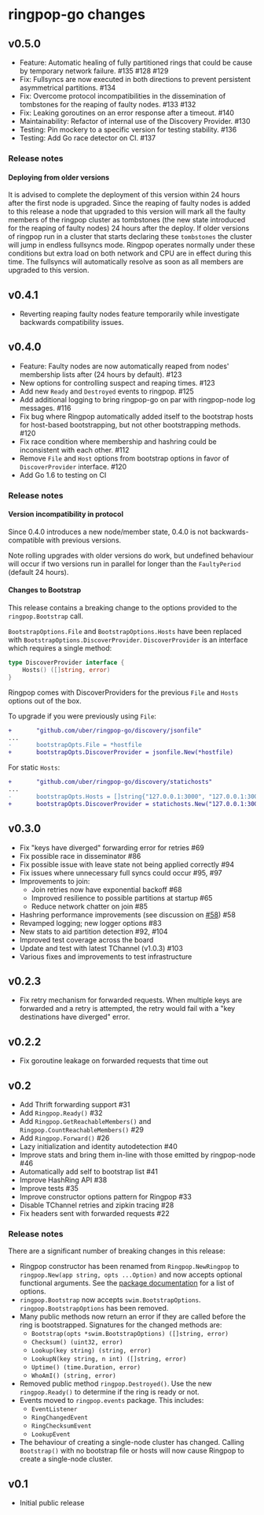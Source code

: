 ringpop-go changes
==================

v0.5.0
------

* Feature: Automatic healing of fully partitioned rings that could be cause by
  temporary network failure. #135 #128 #129
* Fix: Fullsyncs are now executed in both directions to prevent persistent
  asymmetrical partitions. #134
* Fix: Overcome protocol incompatibilities in the dissemination of tombstones
  for the reaping of faulty nodes. #133 #132
* Fix: Leaking goroutines on an error response after a timeout. #140
* Maintainability: Refactor of internal use of the Discovery Provider. #130
* Testing: Pin mockery to a specific version for testing stability. #136
* Testing: Add Go race detector on CI. #137

### Release notes

#### Deploying from older versions

It is advised to complete the deployment of this version within 24 hours after
the first node is upgraded. Since the reaping of faulty nodes is added to this
release a node that upgraded to this version will mark all the faulty members of
the ringpop cluster as tombstones (the new state introduced for the reaping of
faulty nodes) 24 hours after the deploy. If older versions of ringpop run in a
cluster that starts declaring these `tombstones` the cluster will jump in endless
fullsyncs mode. Ringpop operates normally under these conditions but extra load
on both network and CPU are in effect during this time. The fullsyncs will
automatically resolve as soon as all members are upgraded to this version.

v0.4.1
------

* Reverting reaping faulty nodes feature temporarily while investigate backwards
  compatibility issues.

v0.4.0
------

* Feature: Faulty nodes are now automatically reaped from nodes' membership
  lists after (24 hours by default). #123
* New options for controlling suspect and reaping times. #123
* Add new `Ready` and `Destroyed` events to ringpop. #125
* Add additional logging to bring ringpop-go on par with ringpop-node log
  messages. #116
* Fix bug where Ringpop automatically added itself to the bootstrap hosts for
  host-based bootstrapping, but not other bootstrapping methods. #120
* Fix race condition where membership and hashring could be inconsistent with
  each other. #112
* Remove `File` and `Host` options from bootstrap options in favor of
  `DiscoverProvider` interface. #120
* Add Go 1.6 to testing on CI

### Release notes

#### Version incompatibility in protocol

Since 0.4.0 introduces a new node/member state, 0.4.0 is not backwards-compatible with previous versions.

Note rolling upgrades with older versions do work, but undefined behaviour will occur if two versions run in parallel for longer than the `FaultyPeriod` (default 24 hours).

#### Changes to Bootstrap

This release contains a breaking change to the options provided to the
`ringpop.Bootstrap` call.

`BootstrapOptions.File` and `BootstrapOptions.Hosts` have been replaced with
`BootstrapOptions.DiscoverProvider`. `DiscoverProvider` is an interface which
requires a single method:

```go
type DiscoverProvider interface {
    Hosts() ([]string, error)
}
```

Ringpop comes with DiscoverProviders for the previous `File` and `Hosts`
options out of the box.

To upgrade if you were previously using `File`:

```diff
+       "github.com/uber/ringpop-go/discovery/jsonfile"
...
-       bootstrapOpts.File = *hostfile
+       bootstrapOpts.DiscoverProvider = jsonfile.New(*hostfile)
```

For static `Hosts`:

```diff
+       "github.com/uber/ringpop-go/discovery/statichosts"
...
-       bootstrapOpts.Hosts = []string{"127.0.0.1:3000", "127.0.0.1:3001"}
+       bootstrapOpts.DiscoverProvider = statichosts.New("127.0.0.1:3000", "127.0.0.1:3001")
```


v0.3.0
------

* Fix "keys have diverged" forwarding error for retries #69
* Fix possible race in disseminator #86
* Fix possible issue with leave state not being applied correctly #94
* Fix issues where unnecessary full syncs could occur #95, #97
* Improvements to join:
    * Join retries now have exponential backoff #68
    * Improved resilience to possible partitions at startup #65
    * Reduce network chatter on join #85
* Hashring performance improvements (see discussion on [#58](https://github.com/uber/ringpop-go/pull/58#issuecomment-169653883)) #58
* Revamped logging; new logger options #83
* New stats to aid partition detection #92, #104
* Improved test coverage across the board
* Update and test with latest TChannel (v1.0.3) #103
* Various fixes and improvements to test infrastructure


v0.2.3
------

* Fix retry mechanism for forwarded requests. When multiple keys are forwarded
and a retry is attempted, the retry would fail with a "key destinations have
diverged" error.


v0.2.2
------

* Fix goroutine leakage on forwarded requests that time out


v0.2
----

* Add Thrift forwarding support #31
* Add `Ringpop.Ready()` #32
* Add `Ringpop.GetReachableMembers()` and `Ringpop.CountReachableMembers()` #29
* Add `Ringpop.Forward()` #26
* Lazy initialization and identity autodetection #40
* Improve stats and bring them in-line with those emitted by ringpop-node #46
* Automatically add self to bootstrap list #41
* Improve HashRing API #38
* Improve tests #35
* Improve constructor options pattern for Ringpop #33
* Disable TChannel retries and zipkin tracing #28
* Fix headers sent with forwarded requests #22

### Release notes

There are a significant number of breaking changes in this release:

* Ringpop constructor has been renamed from `Ringpop.NewRingpop` to `ringpop.New(app string, opts ...Option)` and now accepts optional functional arguments. See the [package documentation](https://godoc.org/github.com/uber/ringpop-go#Option) for a list of options.
* `ringpop.Bootstrap` now accepts `swim.BootstrapOptions`. `ringpop.BootstrapOptions` has been removed.
* Many public methods now return an error if they are called before the ring is bootstrapped. Signatures for the changed methods are:
    * `Bootstrap(opts *swim.BootstrapOptions) ([]string, error)`
    * `Checksum() (uint32, error)`
    * `Lookup(key string) (string, error)`
    * `LookupN(key string, n int) ([]string, error)`
    * `Uptime() (time.Duration, error)`
    * `WhoAmI() (string, error)`
* Removed public method `ringpop.Destroyed()`. Use the new `ringpop.Ready()` to determine if the ring is ready or not.
* Events moved to `ringpop.events` package. This includes:
    * `EventListener`
    * `RingChangedEvent`
    * `RingChecksumEvent`
    * `LookupEvent`
* The behaviour of creating a single-node cluster has changed. Calling `Bootstrap()` with no bootstrap file or hosts will now cause Ringpop to create a single-node cluster.


v0.1
----

* Initial public release
